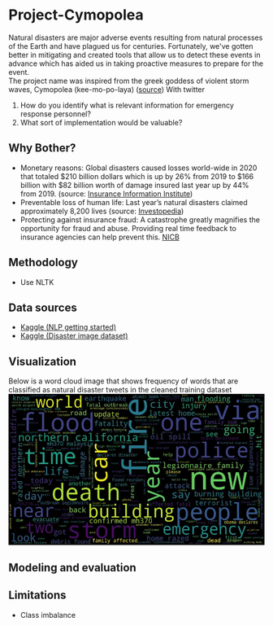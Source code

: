 # Project-Cymopolea
Natural disasters are major adverse events resulting from natural processes of the Earth and have plagued us for centuries. Fortunately, we've gotten better in mitigating and created tools that allow us to detect these events in advance which has aided us in taking proactive measures to prepare for the event.  
The project name was inspired from the greek goddess of violent storm waves, Cymopolea (kee-mo-po-laya) ([source](https://greekmythology.wikia.org/wiki/Kymopoleia)) 
With twitter 
1. How do you identify what is relevant information for emergency response personnel? 
2. What sort of implementation would be valuable? 

## Why Bother? 

- Monetary reasons: Global disasters caused losses world-wide in 2020 that totaled $210 billion dollars which is up by 26% from 2019 to $166 billion with $82 billion worth of damage insured last year up by 44% from 2019. (source: [Insurance Information Institute](https://www.iii.org/fact-statistic/facts-statistics-global-catastrophes))
- Preventable loss of human life: Last year’s natural disasters claimed approximately 8,200 lives (source: [Investopedia](https://www.investopedia.com/natural-disasters-cost-usd210-billion-worldwide-in-2020-5094629))
- Protecting against insurance fraud: A catastrophe greatly magnifies the opportunity for fraud and abuse. Providing real time feedback to insurance agencies can help prevent this. [NICB](https://www.nicb.org/disaster-tips)

## Methodology 

- Use NLTK 
## Data sources
- [Kaggle (NLP getting started)](https://www.kaggle.com/c/nlp-getting-started/overview) 
- [Kaggle (Disaster image dataset)](https://www.kaggle.com/mikolajbabula/disaster-images-dataset-cnn-model)

## Visualization 

Below is a word cloud image that shows frequency of words that are classified as natural disaster tweets in the cleaned training dataset
![disaster-wordcloud](images/disaster_wordcloud.jpg?raw=true "Disaster Tweet wordcloud")

## Modeling and evaluation 

## Limitations 

- Class imbalance 